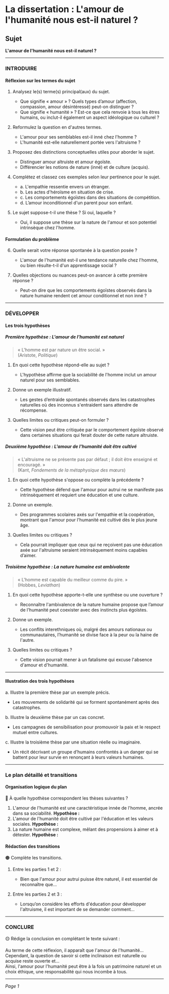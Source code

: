 # La dissertation : L'amour de l'humanité nous est-il naturel ?

## Sujet
**L'amour de l'humanité nous est-il naturel ?**

---

### INTRODUIRE

#### Réflexion sur les termes du sujet

1. Analysez le(s) terme(s) principal(aux) du sujet.
   - Que signifie « amour » ? Quels types d’amour (affection, compassion, amour désintéressé) peut-on distinguer ?
   - Que signifie « humanité » ? Est-ce que cela renvoie à tous les êtres humains, ou inclut-il également un aspect idéologique ou culturel ?
  
2. Reformulez la question en d'autres termes.
   - L'amour pour ses semblables est-il inné chez l'homme ?
   - L'humanité est-elle naturellement portée vers l'altruisme ?

3. Proposez des distinctions conceptuelles utiles pour aborder le sujet.
   - Distinguer amour altruiste et amour égoïste.
   - Différencier les notions de nature (inné) et de culture (acquis).

4. Complétez et classez ces exemples selon leur pertinence pour le sujet.
   - a. L'empathie ressentie envers un étranger.  
   - b. Les actes d'héroïsme en situation de crise.  
   - c. Les comportements égoïstes dans des situations de compétition.  
   - d. L’amour inconditionnel d'un parent pour son enfant.  

5. Le sujet suppose-t-il une thèse ? Si oui, laquelle ?
   - Oui, il suppose une thèse sur la nature de l'amour et son potentiel intrinsèque chez l'homme.

#### Formulation du problème

6. Quelle serait votre réponse spontanée à la question posée ?
   - L'amour de l'humanité est-il une tendance naturelle chez l'homme, ou bien résulte-t-il d'un apprentissage social ?

7. Quelles objections ou nuances peut-on avancer à cette première réponse ?
   - Peut-on dire que les comportements égoïstes observés dans la nature humaine rendent cet amour conditionnel et non inné ?

---

### DÉVELOPPER

#### Les trois hypothèses

##### Première hypothèse : L'amour de l'humanité est naturel

> « L'homme est par nature un être social. »  
> (Aristote, *Politique*)

1. En quoi cette hypothèse répond-elle au sujet ?
   - L'hypothèse affirme que la sociabilité de l'homme inclut un amour naturel pour ses semblables.
  
2. Donne un exemple illustratif.
   - Les gestes d’entraide spontanés observés dans les catastrophes naturelles où des inconnus s'entraident sans attendre de récompense.
  
3. Quelles limites ou critiques peut-on formuler ?
   - Cette vision peut être critiquée par le comportement égoïste observé dans certaines situations qui ferait douter de cette nature altruiste.

##### Deuxième hypothèse : L'amour de l'humanité doit être cultivé

> « L'altruisme ne se présente pas par défaut ; il doit être enseigné et encouragé. »  
> (Kant, *Fondements de la métaphysique des mœurs*)

1. En quoi cette hypothèse s'oppose ou complète la précédente ?
   - Cette hypothèse défend que l'amour pour autrui ne se manifeste pas intrinsèquement et requiert une éducation et une culture.
  
2. Donne un exemple.
   - Des programmes scolaires axés sur l'empathie et la coopération, montrant que l'amour pour l'humanité est cultivé dès le plus jeune âge.
  
3. Quelles limites ou critiques ?
   - Cela pourrait impliquer que ceux qui ne reçoivent pas une éducation axée sur l'altruisme seraient intrinsèquement moins capables d’aimer.

##### Troisième hypothèse : La nature humaine est ambivalente

> « L'homme est capable du meilleur comme du pire. »  
> (Hobbes, *Leviathan*)

1. En quoi cette hypothèse apporte-t-elle une synthèse ou une ouverture ?
   - Reconnaître l'ambivalence de la nature humaine propose que l’amour de l'humanité peut coexister avec des instincts plus égoïstes.
  
2. Donne un exemple.
   - Les conflits interethniques où, malgré des amours nationaux ou communautaires, l’humanité se divise face à la peur ou la haine de l'autre.
  
3. Quelles limites ou critiques ?
   - Cette vision pourrait mener à un fatalisme qui excuse l'absence d'amour et d'humanité.

---

#### Illustration des trois hypothèses

a. Illustre la première thèse par un exemple précis.
   - Les mouvements de solidarité qui se forment spontanément après des catastrophes.

b. Illustre la deuxième thèse par un cas concret.
   - Les campagnes de sensibilisation pour promouvoir la paix et le respect mutuel entre cultures.

c. Illustre la troisième thèse par une situation réelle ou imaginaire.
   - Un récit décrivant un groupe d’humains confrontés à un danger qui se battent pour leur survie en renonçant à leurs valeurs humaines.

---

### Le plan détaillé et transitions

#### Organisation logique du plan

🔴 À quelle hypothèse correspondent les thèses suivantes ?

1. L'amour de l'humanité est une caractéristique innée de l'homme, ancrée dans sa sociabilité. **Hypothèse :**
2. L'amour de l'humanité doit être cultivé par l'éducation et les valeurs sociales. **Hypothèse :**
3. La nature humaine est complexe, mêlant des propensions à aimer et à détester. **Hypothèse :**

#### Rédaction des transitions

🟠 Complète les transitions.

1. Entre les parties 1 et 2 :  
   - Bien que l'amour pour autrui puisse être naturel, il est essentiel de reconnaître que…
  
2. Entre les parties 2 et 3 :  
   - Lorsqu’on considère les efforts d'éducation pour développer l'altruisme, il est important de se demander comment…

---

### CONCLURE

🟡 Rédige la conclusion en complétant le texte suivant :

Au terme de cette réflexion, il apparaît que l'amour de l'humanité…  
Cependant, la question de savoir si cette inclinaison est naturelle ou acquise reste ouverte et…  
Ainsi, l'amour pour l'humanité peut être à la fois un patrimoine naturel et un choix éthique, une responsabilité qui nous incombe à tous.

---

*Page 1*